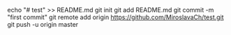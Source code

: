 echo "# test" >> README.md
git init
git add README.md
git commit -m "first commit"
git remote add origin https://github.com/MiroslavaCh/test.git
git push -u origin master
